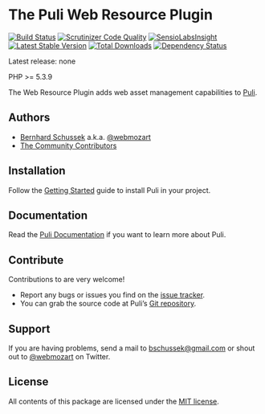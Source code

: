 The Puli Web Resource Plugin
============================

[![Build Status](https://travis-ci.org/puli/web-resource-plugin.svg?branch=master)](https://travis-ci.org/puli/web-resource-plugin)
[![Scrutinizer Code Quality](https://scrutinizer-ci.com/g/puli/web-resource-plugin/badges/quality-score.png?b=master)](https://scrutinizer-ci.com/g/puli/web-resource-plugin/?branch=master)
[![SensioLabsInsight](https://insight.sensiolabs.com/projects/2197ba95-f3a5-4434-a11f-0ea4e37a74de/mini.png)](https://insight.sensiolabs.com/projects/2197ba95-f3a5-4434-a11f-0ea4e37a74de)
[![Latest Stable Version](https://poser.pugx.org/puli/web-resource-plugin/v/stable.svg)](https://packagist.org/packages/puli/web-resource-plugin)
[![Total Downloads](https://poser.pugx.org/puli/web-resource-plugin/downloads.svg)](https://packagist.org/packages/puli/web-resource-plugin)
[![Dependency Status](https://www.versioneye.com/php/puli:web-resource-plugin/1.0.0/badge.svg)](https://www.versioneye.com/php/puli:web-resource-plugin/1.0.0)

Latest release: none

PHP >= 5.3.9

The Web Resource Plugin adds web asset management capabilities to [Puli].

Authors
-------

* [Bernhard Schussek] a.k.a. [@webmozart]
* [The Community Contributors]

Installation
------------

Follow the [Getting Started] guide to install Puli in your project.

Documentation
-------------

Read the [Puli Documentation] if you want to learn more about Puli.

Contribute
----------

Contributions to are very welcome!

* Report any bugs or issues you find on the [issue tracker].
* You can grab the source code at Puli’s [Git repository].

Support
-------

If you are having problems, send a mail to bschussek@gmail.com or shout out to
[@webmozart] on Twitter.

License
-------

All contents of this package are licensed under the [MIT license].

[Puli]: http://puli.io
[Bernhard Schussek]: http://webmozarts.com
[The Community Contributors]: https://github.com/puli/web-resource-plugin/graphs/contributors
[Getting Started]: http://docs.puli.io/en/latest/getting-started.html
[Puli Documentation]: http://docs.puli.io/en/latest/index.html
[issue tracker]: https://github.com/puli/issues/issues
[Git repository]: https://github.com/puli/web-resource-plugin
[@webmozart]: https://twitter.com/webmozart
[MIT license]: LICENSE
